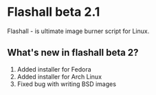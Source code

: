# Flashall beta 2.1
Flashall - is ultimate image burner script for Linux.

## What's new in flashall beta 2?
1. Added installer for Fedora
2. Added installer for Arch Linux
3. Fixed bug with writing BSD images

